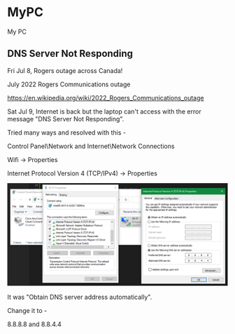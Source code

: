 # MyPC

My PC

## DNS Server Not Responding

Fri Jul 8, Rogers outage across Canada!

July 2022 Rogers Communications outage

<https://en.wikipedia.org/wiki/2022_Rogers_Communications_outage>

Sat Jul 9, Internet is back but the laptop can't access with the error message "DNS Server Not Responding".

Tried many ways and resolved with this -

Control Panel\Network and Internet\Network Connections

Wifi -> Properties

Internet Protocol Version 4 (TCP/IPv4) -> Properties

![1657395921465](image/README/1657395921465.png)

It was "Obtain DNS server address automatically".

Change it to -

8.8.8.8 and 8.8.4.4
